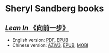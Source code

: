 # Sheryl Sandberg books

## [_Lean In_ 《向前一步》](./Lean%20In/)

* English version: [PDF](./Lean%20In/English/Lean%20In_%20Women-%20Work-%20and%20the%20Will%20to%20Lead.pdf), [EPUB](./Lean%20In/English/vdoc.pub_lean-in-for-graduates.epub)
* Chinese version: [AZW3](./Lean%20In/Chinese/向前一步.azw3), [EPUB](./Lean%20In/Chinese/向前一步.epub), [MOBI](./Lean%20In/Chinese/向前一步.mobi)